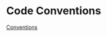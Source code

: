 # Code Conventions

[Conventions](https://calvin-davidsons-organization.gitbook.io/unity-styleguide/)
